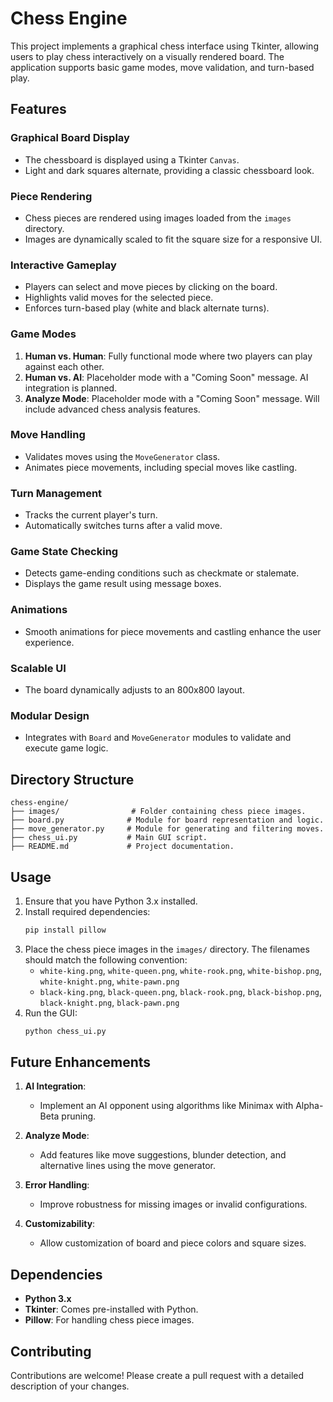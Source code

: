 # Chess Engine

This project implements a graphical chess interface using Tkinter, allowing users to play chess interactively on a visually rendered board. The application supports basic game modes, move validation, and turn-based play.

## Features

### Graphical Board Display

- The chessboard is displayed using a Tkinter `Canvas`.
- Light and dark squares alternate, providing a classic chessboard look.

### Piece Rendering

- Chess pieces are rendered using images loaded from the `images` directory.
- Images are dynamically scaled to fit the square size for a responsive UI.

### Interactive Gameplay

- Players can select and move pieces by clicking on the board.
- Highlights valid moves for the selected piece.
- Enforces turn-based play (white and black alternate turns).

### Game Modes

1. **Human vs. Human**: Fully functional mode where two players can play against each other.
2. **Human vs. AI**: Placeholder mode with a "Coming Soon" message. AI integration is planned.
3. **Analyze Mode**: Placeholder mode with a "Coming Soon" message. Will include advanced chess analysis features.

### Move Handling

- Validates moves using the `MoveGenerator` class.
- Animates piece movements, including special moves like castling.

### Turn Management

- Tracks the current player's turn.
- Automatically switches turns after a valid move.

### Game State Checking

- Detects game-ending conditions such as checkmate or stalemate.
- Displays the game result using message boxes.

### Animations

- Smooth animations for piece movements and castling enhance the user experience.

### Scalable UI

- The board dynamically adjusts to an 800x800 layout.

### Modular Design

- Integrates with `Board` and `MoveGenerator` modules to validate and execute game logic.

## Directory Structure

```
chess-engine/
├── images/                # Folder containing chess piece images.
├── board.py              # Module for board representation and logic.
├── move_generator.py     # Module for generating and filtering moves.
├── chess_ui.py           # Main GUI script.
├── README.md             # Project documentation.
```

## Usage

1. Ensure that you have Python 3.x installed.
2. Install required dependencies:
   ```bash
   pip install pillow
   ```
3. Place the chess piece images in the `images/` directory. The filenames should match the following convention:
   - `white-king.png`, `white-queen.png`, `white-rook.png`, `white-bishop.png`, `white-knight.png`, `white-pawn.png`
   - `black-king.png`, `black-queen.png`, `black-rook.png`, `black-bishop.png`, `black-knight.png`, `black-pawn.png`
4. Run the GUI:
   ```bash
   python chess_ui.py
   ```

## Future Enhancements

1. **AI Integration**:

   - Implement an AI opponent using algorithms like Minimax with Alpha-Beta pruning.

2. **Analyze Mode**:

   - Add features like move suggestions, blunder detection, and alternative lines using the move generator.

3. **Error Handling**:

   - Improve robustness for missing images or invalid configurations.

4. **Customizability**:
   - Allow customization of board and piece colors and square sizes.

## Dependencies

- **Python 3.x**
- **Tkinter**: Comes pre-installed with Python.
- **Pillow**: For handling chess piece images.

## Contributing

Contributions are welcome! Please create a pull request with a detailed description of your changes.
